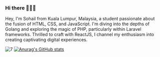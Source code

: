### Hi there 🌟🌟🌟

Hey, I'm Sohail from Kuala Lumpur, Malaysia, a student passionate about the fusion of HTML, CSS, and JavaScript. I'm diving into the depths of Golang and exploring the magic of PHP, particularly within Laravel frameworks. Thrilled to craft with ReactJS, I channel my enthusiasm into creating captivating digital experiences.

![7](https://github.com/s-s-sidhu/s-s-sidhu/assets/74487344/93c2b635-de44-4ba1-88e0-5954d4f431c1)
[![Anurag's GitHub stats](https://github-readme-stats.vercel.app/api?username=s-s-sidhu)](https://github.com/anuraghazra/github-readme-stats)


